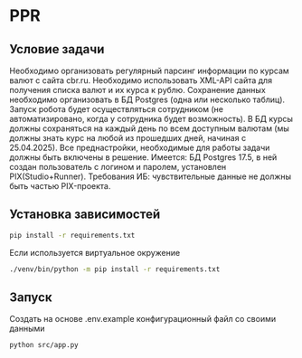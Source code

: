 # PPR

## Условие задачи

Необходимо организовать регулярный парсинг информации по 
курсам валют с сайта cbr.ru. Необходимо использовать XML-API 
сайта для получения списка валют и их курса к рублю. 
Сохранение данных необходимо организовать в БД Postgres (одна 
или несколько таблиц). Запуск робота будет осуществляться 
сотрудником (не автоматизировано, когда у сотрудника будет 
возможность). В БД курсы должны сохраняться на каждый день по 
всем доступным валютам (мы должны знать курс на любой из 
прошедших дней, начиная с 25.04.2025). Все преднастройки, 
необходимые для работы задачи должны быть включены в решение. 
Имеется: БД Postgres 17.5, в ней создан пользователь с логином 
и паролем, установлен PIX(Studio+Runner). Требования ИБ: 
чувствительные данные не должны быть частью PIX-проекта.

## Установка зависимостей

```bash
pip install -r requirements.txt
```
Если используется виртуальное окружение

```bash
./venv/bin/python -m pip install -r requirements.txt
```

## Запуск

Создать на основе .env.example конфигурационный файл со своими данными

```bash
python src/app.py
```
